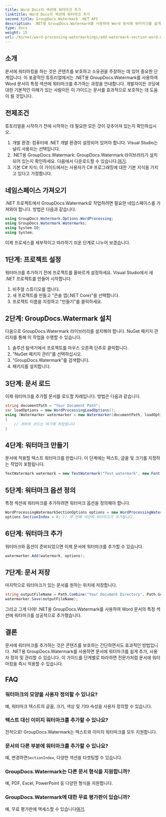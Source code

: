 ```yaml
---
title: Word Docs의 섹션에 워터마크 추가
linktitle: Word Docs의 섹션에 워터마크 추가
second_title: GroupDocs.Watermark .NET API
description: .NET용 GroupDocs.Watermark를 사용하여 Word 문서에 워터마크를 쉽게 추가할 수 있습니다. 이 간단한 가이드로 콘텐츠를 보호하세요.
type: docs
weight: 15
url: /ko/net/word-processing-watermarkings/add-watermark-section-word-docs/
---
```

## 소개
문서에 워터마킹을 하는 것은 콘텐츠를 보호하고 소유권을 주장하는 데 있어 중요한 단계입니다. 이 포괄적인 튜토리얼에서는 .NET용 GroupDocs.Watermark를 사용하여 Word 문서의 특정 섹션에 워터마크를 추가하는 과정을 안내합니다. 개발자이든 코딩에 대한 기본적인 이해가 있는 사람이든 이 가이드는 문서를 효과적으로 보호하는 데 도움이 될 것입니다.
## 전제조건
튜토리얼을 시작하기 전에 시작하는 데 필요한 모든 것이 갖추어져 있는지 확인하십시오.
1. 개발 환경: 컴퓨터에 .NET 개발 환경이 설정되어 있어야 합니다. Visual Studio는 널리 사용되는 선택입니다.
2.  .NET용 GroupDocs.Watermark: GroupDocs.Watermark 라이브러리가 설치되어 있는지 확인하세요. 다음에서 다운로드할 수 있습니다.[여기](https://releases.groupdocs.com/Watermark/net/).
3. 기본 C# 지식: 이 가이드에서는 사용자가 C# 프로그래밍에 대한 기본 지식을 가지고 있다고 가정합니다.
## 네임스페이스 가져오기
.NET 프로젝트에서 GroupDocs.Watermark로 작업하려면 필요한 네임스페이스를 가져와야 합니다. 방법은 다음과 같습니다.
```csharp
using GroupDocs.Watermark.Options.WordProcessing;
using GroupDocs.Watermark.Watermarks;
using System.IO;
using System;
```
이제 프로세스를 세부적이고 따라하기 쉬운 단계로 나누어 보겠습니다.
## 1단계: 프로젝트 설정
워터마크를 추가하기 전에 프로젝트를 올바르게 설정하세요. Visual Studio에서 새 .NET 프로젝트를 만들어 시작합니다.
1. 비주얼 스튜디오를 엽니다.
2. 새 프로젝트를 만들고 "콘솔 앱(.NET Core)"을 선택합니다.
3. 프로젝트 이름을 지정하고 "만들기"를 클릭하세요.
## 2단계: GroupDocs.Watermark 설치
다음으로 GroupDocs.Watermark 라이브러리를 설치해야 합니다. NuGet 패키지 관리자를 통해 이 작업을 수행할 수 있습니다.
1. 솔루션 탐색기에서 프로젝트를 마우스 오른쪽 단추로 클릭합니다.
2. "NuGet 패키지 관리"를 선택하십시오.
3. "GroupDocs.Watermark"를 검색합니다.
4. 패키지를 설치합니다.
## 3단계: 문서 로드
이제 워터마크를 추가할 문서를 로드할 차례입니다. 방법은 다음과 같습니다.
```csharp
string documentPath = "Your Document Path";
var loadOptions = new WordProcessingLoadOptions();
using (Watermarker watermarker = new Watermarker(documentPath, loadOptions))
{
    // 귀하의 코드는 여기에 저장됩니다
}
```
## 4단계: 워터마크 만들기
문서에 적용할 텍스트 워터마크를 만듭니다. 이 단계에는 텍스트, 글꼴 및 크기를 지정하는 작업이 포함됩니다.
```csharp
TextWatermark watermark = new TextWatermark("Test watermark", new Font("Arial", 19));
```
## 5단계: 워터마크 옵션 정의
특정 섹션에 워터마크를 추가하려면 워터마크 옵션을 정의해야 합니다.
```csharp
WordProcessingWatermarkSectionOptions options = new WordProcessingWatermarkSectionOptions();
options.SectionIndex = 0; // 첫 번째 섹션에 워터마크가 추가됩니다.
```
## 6단계: 워터마크 추가
워터마크와 옵션이 준비되었으면 이제 문서에 워터마크를 추가할 수 있습니다.
```csharp
watermarker.Add(watermark, options);
```
## 7단계: 문서 저장
마지막으로 워터마크가 있는 문서를 원하는 위치에 저장합니다.
```csharp
string outputFileName = Path.Combine("Your Document Directory", Path.GetFileName(documentPath));
watermarker.Save(outputFileName);
```
그리고 그게 다야! .NET용 GroupDocs.Watermark를 사용하여 Word 문서의 특정 섹션에 워터마크를 성공적으로 추가했습니다.
## 결론
문서에 워터마크를 추가하는 것은 콘텐츠를 보호하는 간단하면서도 효과적인 방법입니다. .NET용 GroupDocs.Watermark를 사용하면 문서에 워터마크를 쉽게 추가, 사용자 정의 및 관리할 수 있습니다. 이 가이드를 단계별로 따라하면 전문가처럼 문서에 워터마킹을 즉시 적용할 수 있습니다.
## FAQ
### 워터마크의 모양을 사용자 정의할 수 있나요?
예, 워터마크 텍스트의 글꼴, 크기, 색상 및 기타 속성을 사용자 정의할 수 있습니다.
### 텍스트 대신 이미지 워터마크를 추가할 수 있나요?
전적으로! GroupDocs.Watermark는 텍스트와 이미지 워터마크를 모두 지원합니다.
### 문서의 다른 부분에 워터마크를 추가할 수 있나요?
 예, 변경하면`SectionIndex`, 다양한 섹션을 타겟팅할 수 있습니다.
### GroupDocs.Watermark는 다른 문서 형식을 지원합니까?
예, PDF, Excel, PowerPoint 등 다양한 형식을 지원합니다.
### GroupDocs.Watermark에 대한 무료 평가판이 있습니까?
 예, 무료 평가판에 액세스할 수 있습니다[여기](https://releases.groupdocs.com/).